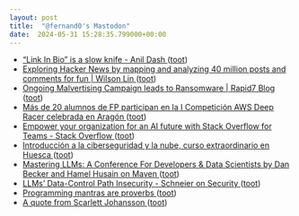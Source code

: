 ```yaml
---
layout: post
title:  "@fernand0's Mastodon"
date:  2024-05-31 15:28:35.799000+00:00
---
```

*  [“Link In Bio” is a slow knife - Anil Dash ](https://www.anildash.com//2019/12/10/link-in-bio-is-how-they-tried-to-kill-the-web) ([toot](https://mastodon.social/@fernand0/112536408280122593))
*  [Exploring Hacker News by mapping and analyzing 40 million posts and comments for fun \| Wilson Lin ](https://blog.wilsonl.in/hackerverse) ([toot](https://mastodon.social/@fernand0/112536109313061045))
*  [Ongoing Malvertising Campaign leads to Ransomware \| Rapid7 Blog ](https://www.rapid7.com/blog/post/2024/05/13/ongoing-malvertising-campaign-leads-to-ransomware) ([toot](https://mastodon.social/@fernand0/112536002831031248))
*  [Más de 20 alumnos de FP participan en la I Competición AWS Deep Racer celebrada en Aragón ](https://www.aragonhoy.es/educacion-ciencia-universidades/deep-racer-9609) ([toot](https://mastodon.social/@fernand0/112535671030634995))
*  [Empower your organization for an AI future with Stack Overflow for Teams - Stack Overflow ](https://stackoverflow.co/teams/ai) ([toot](https://mastodon.social/@fernand0/112535514470784939))
*  [Introducción a la ciberseguridad y la nube, curso extraordinario en Huesca ](https://www.unizar.es/actualidad/vernoticia_ng.php?id=8315) ([toot](https://mastodon.social/@fernand0/112535307465002773))
*  [Mastering LLMs: A Conference For Developers & Data Scientists by Dan Becker and Hamel Husain on Maven ](https://maven.com/parlance-labs/fine-tunin) ([toot](https://mastodon.social/@fernand0/112535043409111754))
*  [LLMs’ Data-Control Path Insecurity - Schneier on Security ](https://www.schneier.com/blog/archives/2024/05/llms-data-control-path-insecurity.htm) ([toot](https://mastodon.social/@fernand0/112534735547210864))
*  [Programming mantras are proverbs ](https://lukeplant.me.uk/blog/posts/programming-mantras-are-proverbs) ([toot](https://mastodon.social/@fernand0/112534437479923933))
*  [A quote from Scarlett Johansson ](https://simonwillison.net/2024/May/20/scarlett-johansson/#atom-everythin) ([toot](https://mastodon.social/@fernand0/112533039326547372))

